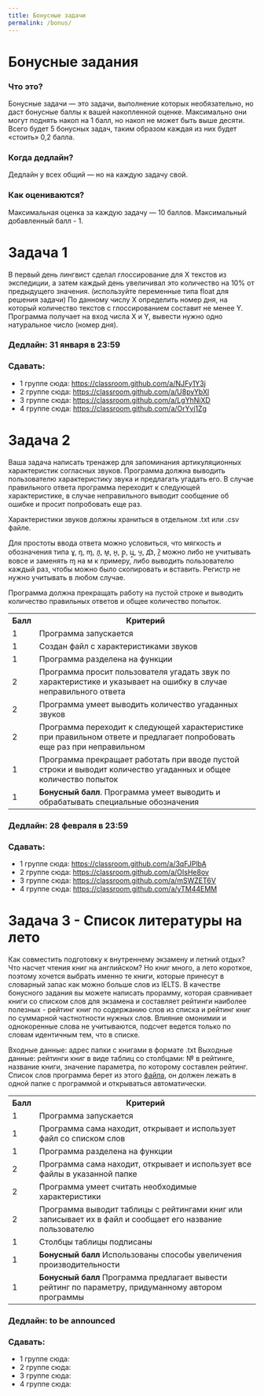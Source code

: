 ```yaml
---
title: Бонусные задачи
permalink: /bonus/
---
```


# Бонусные задания
### Что это?
Бонусные задачи — это задачи, выполнение которых необязательно, но даст бонусные баллы к вашей накопленной оценке. Максимально они могут поднять накоп на 1 балл, но накоп не может быть выше десяти. Всего будет 5 бонусных задач, таким образом каждая из них будет «стоить» 0,2 балла.
### Когда дедлайн? 
Дедлайн у всех общий — но на каждую задачу свой.
### Как оцениваются?
Максимальная оценка за каждую задачу — 10 баллов. Максимальный добавленный балл - 1. 
# Задача 1
В первый день лингвист сделал глоссирование для X текстов из экспедиции, а затем каждый день увеличивал это количество на 10% от предыдущего значения. (используйте переменные типа float для решения задачи)
По данному числу X определить номер дня, на который количество текстов с глоссированием составит не менее Y.
Программа получает на вход числа X и Y, вывести нужно одно натуральное число (номер дня).
### Дедлайн: 31 января в 23:59
### Сдавать:
- 1 группе сюда: <https://classroom.github.com/a/NJFy1Y3j>
- 2 группе сюда: <https://classroom.github.com/a/U8pyYbXl>
- 3 группе сюда: <https://classroom.github.com/a/LgYhNiXD>
- 4 группе сюда: <https://classroom.github.com/a/OrYvj1Zg>


# Задача 2
  Ваша задача написать тренажер для запоминания артикуляционных характеристик согласных звуков. Программа должна выводить пользователю характеристику звука и предлагать угадать его. В случае правильного ответа программа переходит к следующей характеристике, в случае неправильного выводит сообщение об ошибке и просит попробовать еще раз. 
  
  Характеристики звуков должны храниться в отдельном .txt или .csv файле.
  
  Для простоты ввода ответа можно условиться, что мягкость и обозначения типа ɣ, ŋ, ɱ, л̭, м̭, н̭, р̭, ц̭, ч̭, д͡з, ʔ̲ можно либо не учитывать вовсе и заменять ɱ на м к примеру, либо выводить пользователю каждый раз, чтобы можно было скопировать и вставить. Регистр не нужно учитывать в любом случае.
  
  Программа должна прекращать работу на пустой строке и выводить количество правильных ответов и общее количество попыток.

<table>
    <tr><th>Балл</th><th>Критерий</th></tr>
    <tr><td>1</td><td>Программа запускается </td></tr>
    <tr><td>1</td><td>Создан файл с характеристиками звуков</td></tr>
    <tr><td>1</td><td>Программа разделена на функции</td></tr>
    <tr><td>2</td><td>Программа просит пользователя угадать звук по характеристике и указывает на ошибку в случае неправильного ответа</td></tr>
    <tr><td>2</td><td>Программа умеет выводить количество угаданных звуков</td></tr>
    <tr><td>2</td><td>Программа переходит к следующей характеристике при правильном ответе и предлагает попробовать еще раз при неправильном</td></tr>
    <tr><td>1</td><td>Программа прекращает работать при вводе пустой строки и выводит количество угаданных и общее количество попыток</td></tr>
    <tr><td>1</td><td><b>Бонусный балл</b>. Программа умеет выводить и обрабатывать специальные обозначения </td></tr>
    
</table>

  
### Дедлайн: 28 февраля в 23:59
### Сдавать:
- 1 группе сюда: <https://classroom.github.com/a/3qFJPlbA>
- 2 группе сюда: <https://classroom.github.com/a/OIsHe8ov>
- 3 группе сюда: <https://classroom.github.com/a/mSWZET6V>
- 4 группе сюда: <https://classroom.github.com/a/yTM44EMM>




# Задача 3 - Список литературы на лето
  Как совместить подготовку к внутреннему экзамену и летний отдых? Что насчет чтения книг на английском? Но книг много, а лето короткое, поэтому хочется выбрать именно те книги, которые принесут в словарный запас как можно больше слов из IELTS. В качестве бонусного задания вы можете написать прорамму, которая сравнивает книги со списком слов для экзамена и составляет рейтинги наиболее полезных - рейтинг книг по содержанию слов из списка и рейтинг книг по суммарной частнотности нужных слов. Влияние омонимии и однокоренные слова не учитываются, подсчет ведется только по словам идентичным тем, что в списке.

Входные данные: адрес папки с книгами в формате .txt
Выходные данные: рейтинги книг в виде таблиц со столбцами: № в рейтинге, название книги, значение параметра, по которому составлен рейтинг. Список слов программа берет из этого [файла](https://github.com/eoershova/misc_files/blob/master/IELTS.txt), он должен лежать в одной папке с программой и открываться автоматически.

<table>
    <tr><th>Балл</th><th>Критерий</th></tr>
    <tr><td>1</td><td>Программа запускается </td></tr>
    <tr><td>1</td><td>Программа сама находит, открывает и использует файл со списком слов</td></tr>
    <tr><td>1</td><td>Программа разделена на функции</td></tr>
    <tr><td>2</td><td>Программа сама находит, открывает и использует все файлы в указанной папке</td></tr>
    <tr><td>2</td><td>Программа умеет считать необходимые характеристики</td></tr>
    <tr><td>2</td><td>Программа выводит таблицы с рейтингами книг или записывает их в файл и сообщает его название пользователю</td></tr>
    <tr><td>1</td><td>Столбцы таблицы подписаны</td></tr>
    <tr><td>1</td><td><b>Бонусный балл</b> Использованы способы увеличения производительности </td></tr>
    <tr><td>1</td><td><b>Бонусный балл</b> Программа предлагает вывести рейтинг по параметру, придуманному автором программы </td></tr>
    
</table>

### Дедлайн: to be announced
### Сдавать:
- 1 группе сюда: 
- 2 группе сюда: 
- 3 группе сюда: 
- 4 группе сюда: 


